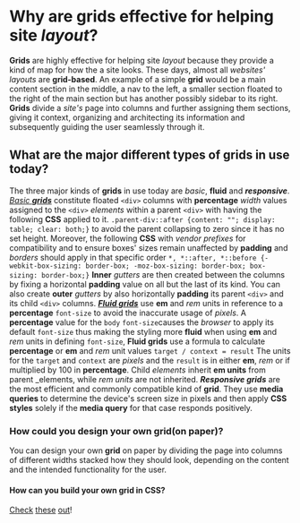 # Why are **grids** effective for helping site _layout_?

**Grids** are highly effective for helping site _layout_ because they provide a kind of map for how the a site looks. These days, almost all _websites' layouts_ are **grid-based**. An example of a simple **grid** would be a main content section in the middle, a nav to the left, a smaller section floated to the right of the main section but has another possibly sidebar to its right. **Grids** divide a _site's_ page into columns and further assigning them sections, giving it context, organizing and architecting its information and subsequently guiding the user seamlessly through it.

## What are the major different types of **grids** in use today?

The three major kinds of **grids** in use today are _basic_, **fluid** and **_responsive_**. [_Basic **grids**_][1] constitute floated `<div>` columns with **percentage** _width_ values assigned to the `<div>` _elements_ within a parent `<div>` with having the following **CSS** applied to it. `.parent-div::after {content: ""; display: table; clear: both;}` to avoid the parent collapsing to zero since it has no set height. Moreover, the following **CSS** with _vendor prefixes_ for compatibility and to ensure boxes' sizes remain unaffected by **padding** and _borders_ should apply in that specific order `*, *::after, *::before {-webkit-box-sizing: border-box; -moz-box-sizing: border-box; box-sizing: border-box;}` **Inner** _gutters_ are then created between the columns by fixing a horizontal **padding** value on all but the last of its kind. You can also create **outer** _gutters_ by also horizontally **padding** its parent `<div>` and its child `<div>` columns. [**_Fluid grids_**][2] use **em** and _rem_ units in reference to a **percentage** `font-size` to avoid the inaccurate usage of _pixels_. A **percentage** value for the `body` `font-size`causes the _browser_ to apply its default `font-size` thus making the styling more **fluid** when using **em** and _rem_ units in defining `font-size`, **Fluid grids** use a formula to calculate **percentage** or **em** and _rem_ unit values `target / context = result` The units for the `target` and `context` are _pixels_ and the `result` is in either **em**, _rem_ or if multiplied by 100 in **percentage**. Child _elements_ inherit **em units** from parent _elements, while _rem units_ are not inherited. **_Responsive grids_** are the most efficient and commonly compatible kind of **grid**. They use **media queries** to determine the device's screen size in pixels and then apply **CSS styles** solely if the **media query** for that case responds positively.

### How could you design your own **grid**(on paper)?

You can design your own **grid** on paper by dividing the page into columns of different widths stacked how they should look, depending on the content and the intended functionality for the user.

#### How can you build your own **grid** in **CSS**?

[Check][1] [these][2] [out][3]!

[1]: https://css-tricks.com/dont-overthink-it-grids/
[2]: https://alistapart.com/article/fluidgrids
[3]: webdesign.tutsplus.com/tutorials/a-basic-responsive-grid-plus-handy-css3-media-query-reporter--webdesign-5121
